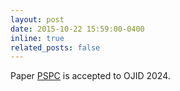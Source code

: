 ```yaml
---
layout: post
date: 2015-10-22 15:59:00-0400
inline: true
related_posts: false
---
```


Paper [PSPC](https://ieeexplore.ieee.org/document/10638747/metrics#metrics) is accepted to OJID 2024.
